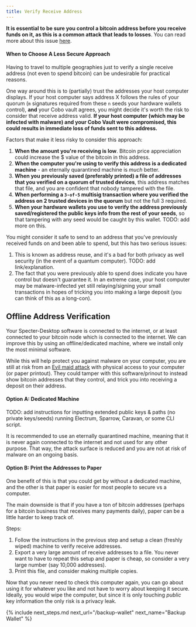 ```yaml
---
title: Verify Receive Address
---
```


**It is essential to be sure you control a bitcoin address before you receive funds on it, as this is a common attack that leads to losses**.
You can read more about this issue [here](/known-issues/verify-receive-address).

#### When to Choose A Less Secure Approach
Having to travel to multiple geographies just to verify a single receive address (not even to spend bitcoin) can be undesirable for practical reasons.

One way around this is to (partially) trust the addresses your host computer displays.
If your host computer says address X follows the rules of your quorum (`m` signatures required from these `n` seeds your hardware wallets control), **and** your Cobo vault agrees, you might decide it's worth the risk to consider that receive address valid.
**If your host computer (which may be infected with malware) and your Cobo Vault were compromised, this could results in immediate loss of funds sent to this address.**

Factors that make it less risky to consider this approach:
1. **When the amount you're receiving is low**.
Bitcoin price appreciation could increase the $ value of the bitcoin in this address.
2. **When the computer you're using to verify this address is a dedicated machine** -
an eternally quarantined machine is _much_ better.
3. **When you previously saved (preferably printed) a file of addresses that you verified on a quorum of trusted devices**,
this address matches that file, and you are confident that nobody tampered with the file.
4. **When performing a `3-of-5` multisig transaction where you verified the address on 2 trusted devices in the quorum**
but not the full 3 required.
5. **When your hardware wallets you use to verify the address previously saved/registered the public keys info from the rest of your seeds**,
so that tampering with any seed would be caught by this wallet. TODO: add more on this.

You might consider it safe to send to an address that you've previously received funds on and been able to spend, but this has two serious issues:
1. This is known as address reuse, and it's a bad for both privacy as well security (in the event of a quantum computer).
TODO: add link/explanation.
2. The fact that you were previously able to spend does indicate you have control but doesn't guarantee it.
In an extreme case, your host computer may be malware-infected yet still relaying/signing your small transactions in hopes of tricking you into making a large deposit (you can think of this as a long-con).

## Offline Address Verification
Your Specter-Desktop software is connected to the internet, or at least connected to your bitcoin node which is connected to the internet.
We can improve this by using an offline/dedicated machine, where we install only the most minimal software.

While this will help protect you against malware on your computer, you are still at risk from an [Evil maid attack](https://en.wikipedia.org/wiki/Evil_maid_attack) with physical access to your computer (or paper printout).
They could tamper with this software/prinout to instead show bitcoin addresses that they control, and trick you into receiving a deposit on their address.

#### Option A: Dedicated Machine
TODO: add instructions for inputting extended public keys & paths (no private keys/seeds) running Electrum, Sparrow, Caravan, or some CLI script.

It is recommended to use an eternally quarantined machine, meaning that it is never again connected to the internet and not used for any other purpose.
That way, the attack surface is reduced and you are not at risk of malware on an ongoing basis.

#### Option B: Print the Addresses to Paper
One benefit of this is that you could get by without a dedicated machine, and the other is that paper is easier for most people to secure vs a computer.

The main downside is that if you have a ton of bitcoin addresses (perhaps for a bitcoin business that receives many payments daily), paper can be a little harder to keep track of.

Steps:
1. Follow the instructions in the previous step and setup a clean (freshly wiped) machine to verify receive addresses.
2. Export a very large amount of receive addresses to a file.
You never want to have to repeat this setup and paper is cheap, so consider a very large number (say 10,000 addresses).
3. Print this file, and consider making multiple copies.

Now that you never need to check this computer again, you can go about using it for whatever you like and not have to worry about keeping it secure.
Ideally, you would wipe the computer, but since it is only touching _public_ key information the only risk is a privacy leak.

{% include next_steps.md next_url="/backup-wallet" next_name="Backup Wallet" %}
